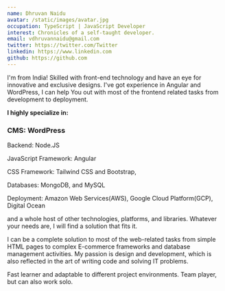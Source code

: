 ```yaml
---
name: Dhruvan Naidu
avatar: /static/images/avatar.jpg
occupation: TypeScript | JavaScript Developer
interest: Chronicles of a self-taught developer.
email: vdhruvannaidu@gmail.com
twitter: https://twitter.com/Twitter
linkedin: https://www.linkedin.com
github: https://github.com
---
```


I'm from India! Skilled with front-end technology and have an eye for innovative and exclusive designs. I've got experience in Angular and WordPress, I can help You out with most of the frontend related tasks from development to deployment.

**I highly specialize in:**

### CMS: WordPress

Backend: Node.JS

JavaScript Framework: Angular

CSS Framework: Tailwind CSS and Bootstrap,

Databases: MongoDB, and MySQL

Deployment: Amazon Web Services(AWS), Google Cloud Platform(GCP), Digital Ocean

and a whole host of other technologies, platforms, and libraries. Whatever your needs are, I will find a solution that fits it.

I can be a complete solution to most of the web-related tasks from simple HTML pages to complex E-commerce frameworks and database management activities. My passion is design and development, which is also reflected in the art of writing code and solving IT problems.

Fast learner and adaptable to different project environments. Team player, but can also work solo.
